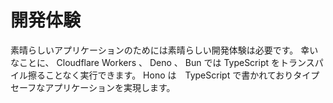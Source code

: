 # 開発体験

素晴らしいアプリケーションのためには素晴らしい開発体験は必要です。
幸いなことに、 Cloudflare Workers 、 Deno 、 Bun では TypeScript をトランスパイル擦ることなく実行できます。
Hono は　TypeScript で書かれておりタイプセーフなアプリケーションを実現します。
